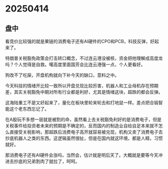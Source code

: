 # 20250414

## 盘中

看竞价比较强的就是果链的消费电子还有AI硬件的CPO和PCB，科技反弹，好起来了。

特朗普关税豁免政策会打击转口概念，不过连云港没被核，资金把他理解成高度龙吗？个人觉得是自救。噶高度里面国芳会比连云港强一点，个人更看好。

狗改不了吃屎，开盘机构就向下补今天的缺口，意料之中。

今天科技的情绪开比较一致所以开盘兑现比较厉害，机器人和工业母机存在预期差，其实关税豁免中期对所有行业都是利好，尤其是情绪这块，超跌的都会反弹。

这海陆重工不是又好起来了，量化在板块里轮来轮去和打地鼠一样。差点把合锻智能这个老东西忘记了。

在A股玩不多想一层就是被割的命，虽然看上去关税豁免利好的是消费电子，但是关税事件给投资者未来的预期是不确定的，反而国内的制造业自给自足本来就不怎么直接受关税影响，那超跌后消费电子高开就容易被兑现，机构又卖了消费电子去抄底机器人之类的东西。这逻辑虽然很扯，但是在国内就这环境，都是人精，习惯就好。

那消费电子还有AI硬件会涨吗，当然会，估计就是明后天了。大概就是要等今天冲进去抄底的兄弟割肉了就拉了，呵呵。
